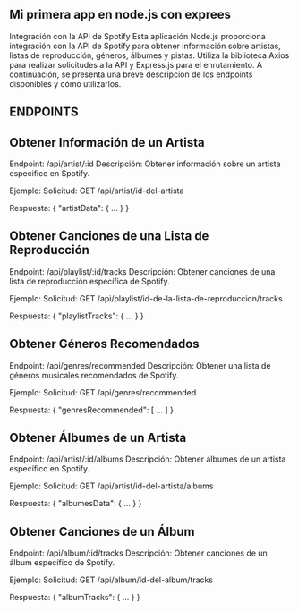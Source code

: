 ## Mi primera app en node.js con exprees
Integración con la API de Spotify
Esta aplicación Node.js proporciona integración con la API de Spotify para obtener información sobre artistas, listas de reproducción, géneros, álbumes y pistas. Utiliza la biblioteca Axios para realizar solicitudes a la API y Express.js para el enrutamiento. A continuación, se presenta una breve descripción de los endpoints disponibles y cómo utilizarlos.



## ENDPOINTS
## Obtener Información de un Artista
Endpoint:
/api/artist/:id
Descripción:
Obtener información sobre un artista especifico en Spotify.

Ejemplo:
Solicitud:
GET /api/artist/id-del-artista

Respuesta:
{
  "artistData": { ... } 
}

## Obtener Canciones de una Lista de Reproducción
Endpoint:
/api/playlist/:id/tracks
Descripción:
Obtener canciones de una lista de reproducción específica de Spotify.

Ejemplo:
Solicitud:
GET /api/playlist/id-de-la-lista-de-reproduccion/tracks

Respuesta:
{
  "playlistTracks": { ... }
}

## Obtener Géneros Recomendados
Endpoint:
/api/genres/recommended
Descripción:
Obtener una lista de géneros musicales recomendados de Spotify.

Ejemplo:
Solicitud:
GET /api/genres/recommended

Respuesta:
{
  "genresRecommended": [ ... ]
}

## Obtener Álbumes de un Artista
Endpoint:
/api/artist/:id/albums
Descripción:
Obtener álbumes de un artista específico en Spotify.

Ejemplo:
Solicitud:
GET /api/artist/id-del-artista/albums

Respuesta:
{
  "albumesData": { ... }
}

## Obtener Canciones de un Álbum
Endpoint:
/api/album/:id/tracks
Descripción:
Obtener canciones de un álbum específico de Spotify.

Ejemplo:
Solicitud:
GET /api/album/id-del-album/tracks

Respuesta:
{
  "albumTracks": { ... }
}